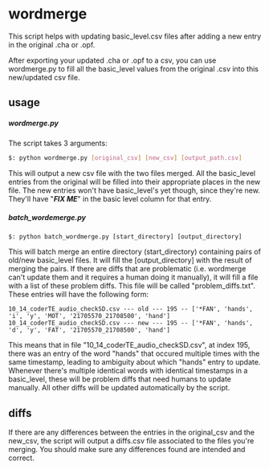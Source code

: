# wordmerge
This script helps with updating basic_level.csv files after adding a new entry in the original .cha or .opf.

After exporting your updated .cha or .opf to a csv, you can use wordmerge.py to fill all the basic_level values from the original .csv into this new/updated csv file.

## usage

##### wordmerge.py

The script takes 3 arguments:

```bash
$: python wordmerge.py [original_csv] [new_csv] [output_path.csv]
```

This will output a new csv file with the two files merged. All the basic_level entries from the original will be filled into their appropriate places in the new file.
The new entries won't have basic_level's yet though, since they're new. They'll have "***FIX ME***" in the basic level column for that entry.

##### batch_wordemerge.py

```
$: python batch_wordmerge.py [start_directory] [output_directory]
```

This will batch merge an entire directory (start_directory) containing pairs of old/new basic_level files. It will fill the [output_directory] with the result of merging the pairs. If there are diffs that are problematic (i.e. wordmerge can't update them and it requires a human doing it manually), it will fill a file with a list of these problem diffs. This file will be called "problem_diffs.txt". These entries will have the following form:

```
10_14_coderTE_audio_checkSD.csv --- old --- 195 -- ['*FAN', 'hands', 'i', 'y', 'MOT', '21705570_21708500', 'hand']
10_14_coderTE_audio_checkSD.csv --- new --- 195 -- ['*FAN', 'hands', 'd', 'y', 'FAT', '21705570_21708500', 'hand']
```

This means that in file "10_14_coderTE_audio_checkSD.csv", at index 195, there was an entry of the word "hands" that occured multiple times with the same timestamp, leading to ambiguity about which "hands" entry to update. Whenever there's multiple identical words with identical timestamps in a basic_level, these will be problem diffs that need humans to update manually. All other diffs will be updated automatically by the script. 

## diffs

If there are any differences between the entries in the original_csv and the new_csv, the script will output a diffs.csv file associated to the files you're merging.
You should make sure any differences found are intended and correct.
